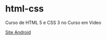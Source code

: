 # html-css
 Curso de HTML 5 e CSS 3 no Curso em Video

<a href="https://devnavarro.github.io/html-css/desafios/d010/android.html" target="blank_"> Site Android </a>
